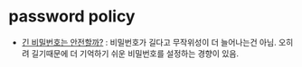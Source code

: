 # password policy
- [긴 비밀번호는 안전할까?](security) : 비밀번호가 길다고 무작위성이 더 늘어나는건 아님. 오히려 길기때문에 더 기억하기 쉬운 비밀번호를 설정하는 경향이 있음.